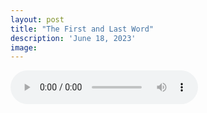 ```yaml
---
layout: post
title: "The First and Last Word"
description: 'June 18, 2023'
image:
---
```


<audio controls preload="metadata">
  <source src="https://docs.google.com/uc?export=open&id=1PVcFa7KeNkjwk1_aqlUAFaX9Mdoh2Cct" type="audio/mp3">
Your browser does not support the audio element.
</audio>
